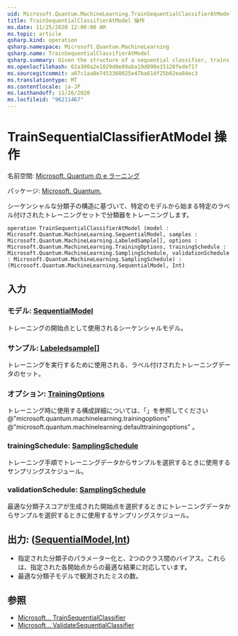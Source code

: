 ```yaml
---
uid: Microsoft.Quantum.MachineLearning.TrainSequentialClassifierAtModel
title: TrainSequentialClassifierAtModel 操作
ms.date: 11/25/2020 12:00:00 AM
ms.topic: article
qsharp.kind: operation
qsharp.namespace: Microsoft.Quantum.MachineLearning
qsharp.name: TrainSequentialClassifierAtModel
qsharp.summary: Given the structure of a sequential classifier, trains the classifier on a given labeled training set, starting from a particular model.
ms.openlocfilehash: 02a300a2e1029d0e09aba19d090e15128fede717
ms.sourcegitcommit: a87c1aa8e7453360025e47ba614f25b02ea84ec3
ms.translationtype: MT
ms.contentlocale: ja-JP
ms.lasthandoff: 11/26/2020
ms.locfileid: "96211467"
---
```

# <a name="trainsequentialclassifieratmodel-operation"></a>TrainSequentialClassifierAtModel 操作

名前空間: [Microsoft. Quantum の e ラーニング](xref:Microsoft.Quantum.MachineLearning)

パッケージ: [Microsoft. Quantum.](https://nuget.org/packages/Microsoft.Quantum.MachineLearning)


シーケンシャルな分類子の構造に基づいて、特定のモデルから始まる特定のラベル付けされたトレーニングセットで分類器をトレーニングします。

```qsharp
operation TrainSequentialClassifierAtModel (model : Microsoft.Quantum.MachineLearning.SequentialModel, samples : Microsoft.Quantum.MachineLearning.LabeledSample[], options : Microsoft.Quantum.MachineLearning.TrainingOptions, trainingSchedule : Microsoft.Quantum.MachineLearning.SamplingSchedule, validationSchedule : Microsoft.Quantum.MachineLearning.SamplingSchedule) : (Microsoft.Quantum.MachineLearning.SequentialModel, Int)
```


## <a name="input"></a>入力

### <a name="model--sequentialmodel"></a>モデル: [SequentialModel](xref:Microsoft.Quantum.MachineLearning.SequentialModel)

トレーニングの開始点として使用されるシーケンシャルモデル。


### <a name="samples--labeledsample"></a>サンプル: [Labeledsample](xref:Microsoft.Quantum.MachineLearning.LabeledSample)[]

トレーニングを実行するために使用される、ラベル付けされたトレーニングデータのセット。


### <a name="options--trainingoptions"></a>オプション: [TrainingOptions](xref:Microsoft.Quantum.MachineLearning.TrainingOptions)

トレーニング時に使用する構成詳細については、「」を参照してください @"microsoft.quantum.machinelearning.trainingoptions" @"microsoft.quantum.machinelearning.defaulttrainingoptions" 。


### <a name="trainingschedule--samplingschedule"></a>trainingSchedule: [SamplingSchedule](xref:Microsoft.Quantum.MachineLearning.SamplingSchedule)

トレーニング手順でトレーニングデータからサンプルを選択するときに使用するサンプリングスケジュール。


### <a name="validationschedule--samplingschedule"></a>validationSchedule: [SamplingSchedule](xref:Microsoft.Quantum.MachineLearning.SamplingSchedule)

最適な分類子スコアが生成された開始点を選択するときにトレーニングデータからサンプルを選択するときに使用するサンプリングスケジュール。



## <a name="output--sequentialmodelint"></a>出力: ([SequentialModel](xref:Microsoft.Quantum.MachineLearning.SequentialModel),[Int](xref:microsoft.quantum.lang-ref.int))

- 指定された分類子のパラメーター化と、2つのクラス間のバイアス。これらは、指定された各開始点からの最適な結果に対応しています。
- 最適な分類子モデルで観測されたミスの数。

## <a name="see-also"></a>参照

- [Microsoft... TrainSequentialClassifier](xref:Microsoft.Quantum.MachineLearning.TrainSequentialClassifier)
- [Microsoft... ValidateSequentialClassifier](xref:Microsoft.Quantum.MachineLearning.ValidateSequentialClassifier)